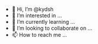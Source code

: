 - 👋 Hi, I’m @kydsh
- 👀 I’m interested in ...
- 🌱 I’m currently learning ...
- 💞️ I’m looking to collaborate on ...
- 📫 How to reach me ...

<!---
kydsh/kydsh is a ✨ special ✨ repository because its `README.md` (this file) appears on your GitHub profile.
You can click the Preview link to take a look at your changes.
--->
